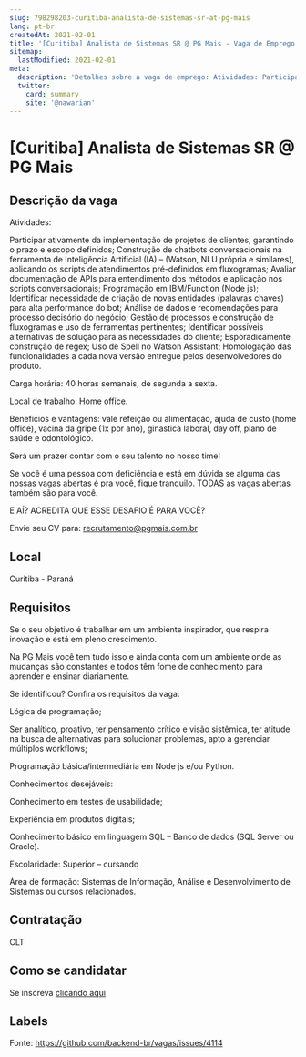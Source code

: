 ```yaml
---
slug: 798298203-curitiba-analista-de-sistemas-sr-at-pg-mais
lang: pt-br
createdAt: 2021-02-01
title: '[Curitiba] Analista de Sistemas SR @ PG Mais - Vaga de Emprego'
sitemap:
  lastModified: 2021-02-01
meta:
  description: 'Detalhes sobre a vaga de emprego: Atividades: Participar ativamente da implementação de projetos de clientes, garantindo o prazo e escopo definidos; Construção de chatbots conversacionais na ferramenta de Inteligência Artificial (IA) – (Watson, NLU própria e similares), aplicando os scripts de atendimentos pré-definidos em fluxogramas; Avaliar documentação de APIs para entendimento dos métodos e aplicação nos scripts conversacionais; Programação em IBM/Function (Node js); Identificar necessidade de criação de novas entidades (palavras chaves) para alta performance do bot; Análise de dados e recomendações para processo decisório do negócio; Gestão de processos e construção de fluxogramas e uso de ferramentas pertinentes; Identificar possíveis alternativas de solução para as necessidades do cliente; Esporadicamente construção de regex; Uso de Spell no Watson Assistant; Homologação das funcionalidades a cada nova versão entregue pelos desenvolvedores do produto. Carga horária: 40 horas semanais, de segunda a sexta. Local de trabalho: Home office. Benefícios e vantagens: vale refeição ou alimentação, ajuda de custo (home office), vacina da gripe (1x por ano), ginastica laboral, day off, plano de saúde e odontológico. Será um prazer contar com o seu talento no nosso time! Se você é uma pessoa com deficiência e está em dúvida se alguma das nossas vagas abertas é pra você, fique tranquilo. TODAS as vagas abertas também são para você. E AÍ? ACREDITA QUE ESSE DESAFIO É PARA VOCÊ? Envie seu CV para: recrutamento@pgmais.com.br'
  twitter:
    card: summary
    site: '@nawarian'
---
```


# [Curitiba] Analista de Sistemas SR @ PG Mais

## Descrição da vaga

Atividades:

Participar ativamente da implementação de projetos de clientes, garantindo o prazo e escopo definidos;
Construção de chatbots conversacionais na ferramenta de Inteligência Artificial (IA) – (Watson, NLU própria e similares), aplicando os scripts de atendimentos pré-definidos em fluxogramas;
Avaliar documentação de APIs para entendimento dos métodos e aplicação nos scripts conversacionais;
Programação em IBM/Function (Node js);
Identificar necessidade de criação de novas entidades (palavras chaves) para alta performance do bot;
Análise de dados e recomendações para processo decisório do negócio;
Gestão de processos e construção de fluxogramas e uso de ferramentas pertinentes;
Identificar possíveis alternativas de solução para as necessidades do cliente;
Esporadicamente construção de regex;
Uso de Spell no Watson Assistant;
Homologação das funcionalidades a cada nova versão entregue pelos desenvolvedores do produto.

Carga horária: 40 horas semanais, de segunda a sexta.

Local de trabalho: Home office.

Benefícios e vantagens: vale refeição ou alimentação, ajuda de custo (home office), vacina da gripe (1x por ano), ginastica laboral, day off, plano de saúde e odontológico.

Será um prazer contar com o seu talento no nosso time!

Se você é uma pessoa com deficiência e está em dúvida se alguma das nossas vagas abertas é pra você, fique tranquilo. TODAS as vagas abertas também são para você.

E AÍ? ACREDITA QUE ESSE DESAFIO É PARA VOCÊ?

Envie seu CV para: recrutamento@pgmais.com.br

## Local

Curitiba - Paraná

## Requisitos

Se o seu objetivo é trabalhar em um ambiente inspirador, que respira inovação e está em pleno crescimento.

Na PG Mais você tem tudo isso e ainda conta com um ambiente onde as mudanças são constantes e todos têm fome de conhecimento para aprender e ensinar diariamente.

Se identificou? Confira os requisitos da vaga:

Lógica de programação;

Ser analítico, proativo, ter pensamento crítico e visão sistêmica, ter atitude na busca de alternativas para solucionar problemas, apto a gerenciar múltiplos workflows;

Programação básica/intermediária em Node js e/ou Python.

Conhecimentos desejáveis:

Conhecimento em testes de usabilidade;

Experiência em produtos digitais;

Conhecimento básico em linguagem SQL – Banco de dados (SQL Server ou Oracle).

Escolaridade: Superior – cursando

Área de formação: Sistemas de Informação, Análise e Desenvolvimento de Sistemas ou cursos relacionados.

## Contratação

CLT

## Como se candidatar

Se inscreva [clicando aqui](https://www.pyjobs.com.br/job/2034)

## Labels



Fonte: https://github.com/backend-br/vagas/issues/4114